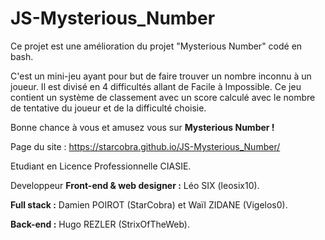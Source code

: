 # JS-Mysterious_Number
Ce projet est une amélioration du projet "Mysterious Number" codé en bash. 

C'est un mini-jeu ayant pour but de faire trouver un nombre inconnu à un joueur. Il est divisé en 4 difficultés allant de Facile à Impossible.
Ce jeu contient un système de classement avec un score calculé avec le nombre de tentative du joueur et de la difficulté choisie.

Bonne chance à vous et amusez vous sur **Mysterious Number !** 

Page du site : https://starcobra.github.io/JS-Mysterious_Number/

Etudiant en Licence Professionnelle CIASIE.


Developpeur
**Front-end & web designer :** Léo SIX (leosix10).

**Full stack :** Damien POIROT (StarCobra) et Waïl ZIDANE (Vigelos0).

**Back-end :** Hugo REZLER (StrixOfTheWeb).
